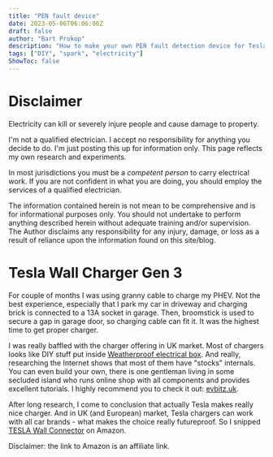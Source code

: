 ```yaml
---
title: "PEN fault device"
date: 2023-05-06T06:06:06Z
draft: false
author: "Bart Prokop"
description: "How to make your own PEN fault detection device for Tesla Wall Charger"
tags: ["DIY", "spark", "electricity"]
ShowToc: false
---
```


# Disclaimer

Electricity can kill or severely injure people and cause damage to property.

I'm not a qualified electrician. I accept no responsibility for anything you decide to do. I'm just posting this up for information only. This page reflects my own research and experiments.

In most jurisdictions you must be a *competent person* to carry electrical work. If you are not confident in what you are doing, you should employ the services of a qualified electrician.

The information contained herein is not mean to be comprehensive and is for informational purposes only. You should not undertake to perform anything described herein without adequate training and/or supervision. The Author disclaims any responsibility for any injury, damage, or loss as a result of reliance upon the information found on this site/blog.

# Tesla Wall Charger Gen 3

For couple of months I was using granny cable to charge my PHEV. Not the best experience, especially that I park my car in driveway and charging brick is connected to a 13A socket in garage. Then, broomstick is used to secure a gap in garage door, so charging cable can fit it. It was the highest time to get proper charger.

I was really baffled with the charger offering in UK market. Most of chargers looks like DIY stuff put inside [Weatherproof electrical box](https://www.amazon.co.uk/Waterproof-Electrical-Connector-Weatherproof-150x110x70mm/dp/B09SPB39B9?crid=3HJID6Q3ZRHGA&keywords=Weatherproof+electrical+box&qid=1683411704&sprefix=%2Caps%2C175&sr=8-26&linkCode=ll1&tag=bartprokop-21&linkId=68baea70c390d42563ae0c01c3dd6eca&language=en_GB&ref_=as_li_ss_tl).
And really, researching the Internet shows that most of them have "stocks" internals. You can even build your own, there is one gentleman living in some secluded island who runs online shop with all components and provides excellent tutorials. I highly recommend you to check it out: [evbitz.uk](https://evbitz.uk).

After long research, I come to conclusion that actually Tesla makes really nice charger. And in UK (and European) market, Tesla chargers can work with all car brands - what makes the choice really futureproof. So I snipped [TESLA Wall Connector](https://www.amazon.co.uk/gp/product/B0BW16BBKQ?&linkCode=ll1&tag=bartprokop-21&linkId=f80508bd9d0e038eeabf68307cebd38b&language=en_GB&ref_=as_li_ss_tl) on Amazon.

Disclaimer: the link to Amazon is an affiliate link.
